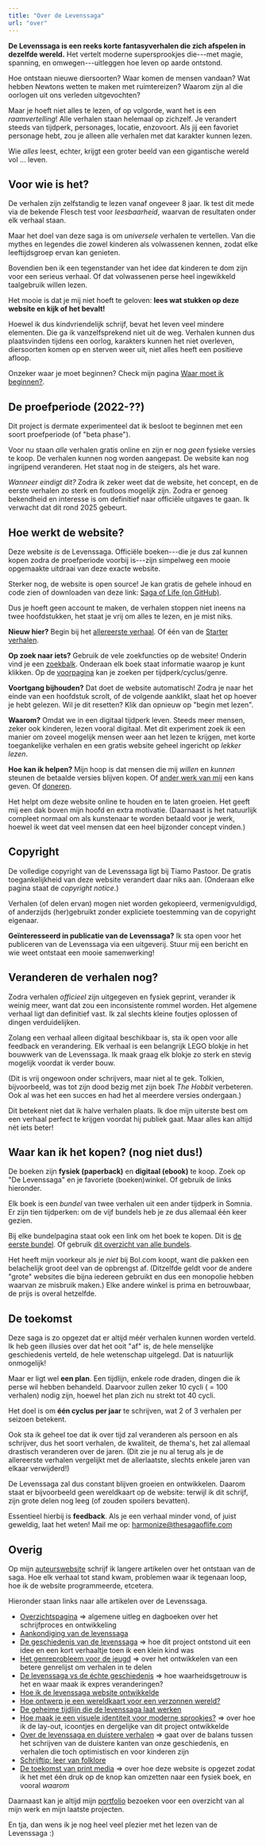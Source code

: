 ```yaml
---
title: "Over de Levenssaga"
url: "over"
---
```


**De Levenssaga is een reeks korte fantasyverhalen die zich afspelen in dezelfde wereld.** Het vertelt moderne supersprookjes die---met magie, spanning, en omwegen---uitleggen hoe leven op aarde ontstond. 

Hoe ontstaan nieuwe diersoorten? Waar komen de mensen vandaan? Wat hebben Newtons wetten te maken met ruimtereizen? Waarom zijn al die oorlogen uit ons verleden uitgevochten?

Maar je hoeft niet alles te lezen, of op volgorde, want het is een _raamvertelling_! Alle verhalen staan helemaal op zichzelf. Je verandert steeds van tijdperk, personages, locatie, enzovoort. Als jij een favoriet personage hebt, zou je alleen alle verhalen met dat karakter kunnen lezen.

Wie _alles_ leest, echter, krijgt een groter beeld van een gigantische wereld vol ... leven.

## Voor wie is het?

De verhalen zijn zelfstandig te lezen vanaf ongeveer 8 jaar. Ik test dit mede via de bekende Flesch test voor _leesbaarheid_, waarvan de resultaten onder elk verhaal staan.

Maar het doel van deze saga is om _universele_ verhalen te vertellen. Van die mythes en legendes die zowel kinderen als volwassenen kennen, zodat elke leeftijdsgroep ervan kan genieten. 

Bovendien ben ik een tegenstander van het idee dat kinderen te dom zijn voor een serieus verhaal. Of dat volwassenen perse heel ingewikkeld taalgebruik willen lezen.

Het mooie is dat je mij niet hoeft te geloven: **lees wat stukken op deze website en kijk of het bevalt!**

Hoewel ik dus kindvriendelijk schrijf, bevat het leven veel mindere elementen. Die ga ik vanzelfsprekend niet uit de weg. Verhalen kunnen dus plaatsvinden tijdens een oorlog, karakters kunnen het niet overleven, diersoorten komen op en sterven weer uit, niet alles heeft een positieve afloop.

Onzeker waar je moet beginnen? Check mijn pagina [Waar moet ik beginnen?](/nl/waar-moet-ik-beginnen).

## De proefperiode (2022-??)

Dit project is dermate experimenteel dat ik besloot te beginnen met een soort proefperiode (of "beta phase").

Voor nu staan _alle_ verhalen gratis online en zijn er nog _geen_ fysieke versies te koop. De verhalen kunnen nog worden aangepast. De website kan nog ingrijpend veranderen. Het staat nog in de steigers, als het ware.

_Wanneer eindigt dit?_ Zodra ik zeker weet dat de website, het concept, en de eerste verhalen zo sterk en foutloos mogelijk zijn. Zodra er genoeg bekendheid en interesse is om definitief naar officiële uitgaves te gaan. Ik verwacht dat dit rond 2025 gebeurt.

## Hoe werkt de website?

Deze website _is_ de Levenssaga. Officiële boeken---die je dus zal kunnen kopen zodra de proefperiode voorbij is---zijn simpelweg een mooie opgemaakte uitdraai van deze exacte website.

Sterker nog, de website is open source! Je kan gratis de gehele inhoud en code zien of downloaden van deze link: [Saga of Life (on GitHub)](https://github.com/Pandaqi/The-Saga-Of-Life-Website).

Dus je hoeft geen account te maken, de verhalen stoppen niet ineens na twee hoofdstukken, het staat je vrij om alles te lezen, en je mist niks.

**Nieuw hier?** Begin bij het [allereerste verhaal](/nl/oebps/books/de-verbannen-familie). Of één van de [Starter verhalen](/nl/genre/starter/).

**Op zoek naar iets?** Gebruik de vele zoekfuncties op de website! Onderin vind je een [zoekbalk](#zoekbalk). Onderaan elk boek staat informatie waarop je kunt klikken. Op de [voorpagina](/nl/#verhalen-zoeken) kan je zoeken per tijdperk/cyclus/genre. 

**Voortgang bijhouden?** Dat doet de website automatisch! Zodra je naar het einde van een hoofdstuk scrolt, of de volgende aanklikt, slaat het op hoever je hebt gelezen. Wil je dit resetten? Klik dan opnieuw op "begin met lezen".

**Waarom?** Omdat we in een digitaal tijdperk leven. Steeds meer mensen, zeker ook kinderen, lezen vooral digitaal. Met dit experiment zoek ik een manier om zoveel mogelijk mensen weer aan het lezen te krijgen, met korte toegankelijke verhalen en een gratis website geheel ingericht op _lekker lezen_.

**Hoe kan ik helpen?** Mijn hoop is dat mensen die mij _willen_ en _kunnen_ steunen de betaalde versies blijven kopen. Of [ander werk van mij](https://rodepanda.com) een kans geven. Of [doneren](https://tiamopastoor.com/info/support/).

Het helpt om deze website online te houden en te laten groeien. Het geeft mij een dak boven mijn hoofd en extra motivatie. (Daarnaast is het natuurlijk compleet normaal om als kunstenaar te worden betaald voor je werk, hoewel ik weet dat veel mensen dat een heel bijzonder concept vinden.)

## Copyright

De volledige copyright van de Levenssaga ligt bij Tiamo Pastoor. De gratis toegankelijkheid van deze website verandert daar niks aan. (Onderaan elke pagina staat de _copyright notice_.)

Verhalen (of delen ervan) mogen niet worden gekopieerd, vermenigvuldigd, of anderzijds (her)gebruikt zonder expliciete toestemming van de copyright eigenaar.

**Geïnteresseerd in publicatie van de Levenssaga?** Ik sta open voor het publiceren van de Levenssaga via een uitgeverij. Stuur mij een bericht en wie weet ontstaat een mooie samenwerking!

## Veranderen de verhalen nog?

Zodra verhalen _officieel_ zijn uitgegeven en fysiek geprint, verander ik weinig meer, want dat zou een inconsistente rommel worden. Het algemene verhaal ligt dan definitief vast. Ik zal slechts kleine foutjes oplossen of dingen verduidelijken.

Zolang een verhaal alleen digitaal beschikbaar is, sta ik open voor alle feedback en verandering. Elk verhaal is een belangrijk LEGO blokje in het bouwwerk van de Levenssaga. Ik maak graag elk blokje zo sterk en stevig mogelijk voordat ik verder bouw.

(Dit is vrij ongewoon onder schrijvers, maar niet al te gek. Tolkien, bijvoorbeeld, was tot zijn dood bezig met zijn boek _The Hobbit_ verbeteren. Ook al was het een succes en had het al meerdere versies ondergaan.)

Dit betekent niet dat ik halve verhalen plaats. Ik doe mijn uiterste best om een verhaal perfect te krijgen voordat hij publiek gaat. Maar alles kan altijd nét iets beter!

## Waar kan ik het kopen? (nog niet dus!)

De boeken zijn **fysiek (paperback)** en **digitaal (ebook)** te koop. Zoek op "De Levenssaga" en je favoriete (boeken)winkel. Of gebruik de links hieronder.

Elk boek is een _bundel_ van twee verhalen uit een ander tijdperk in Somnia. Er zijn tien tijdperken: om de vijf bundels heb je ze dus allemaal één keer gezien.

Bij elke bundelpagina staat ook een link om het boek te kopen. Dit is [de eerste bundel](/nl/bundle/droomdinos-knuffelgoden). Of gebruik [dit overzicht van alle bundels](/nl/bundle/).

Het heeft mijn voorkeur als je _niet_ bij Bol.com koopt, want die pakken een belachelijk groot deel van de opbrengst af. (Ditzelfde geldt voor de andere "grote" websites die bijna iedereen gebruikt en dus een monopolie hebben waarvan ze misbruik maken.) Elke andere winkel is prima en betrouwbaar, de prijs is overal hetzelfde.

## De toekomst

Deze saga is zo opgezet dat er altijd méér verhalen kunnen worden verteld. Ik heb geen illusies over dat het ooit "af" is, de hele menselijke geschiedenis verteld, de hele wetenschap uitgelegd. Dat is natuurlijk onmogelijk!

Maar er ligt wel **een plan**. Een tijdlijn, enkele rode draden, dingen die ik perse wil hebben behandeld.
Daarvoor zullen zeker 10 cycli ( = 100 verhalen) nodig zijn, hoewel het plan zich nu strekt tot 40 cycli.

Het doel is om **één cyclus per jaar** te schrijven, wat 2 of 3 verhalen per seizoen betekent. 

Ook sta ik geheel toe dat ik over tijd zal veranderen als persoon en als schrijver, dus het soort verhalen, de kwaliteit, de thema's, het zal allemaal drastisch veranderen over de jaren. (Dit zie je nu al terug als je de allereerste verhalen vergelijkt met de allerlaatste, slechts enkele jaren van elkaar verwijderd!)

De Levenssaga zal dus constant blijven groeien en ontwikkelen. Daarom staat er bijvoorbeeld geen wereldkaart op de website: terwijl ik dit schrijf, zijn grote delen nog leeg (of zouden spoilers bevatten). 

Essentieel hierbij is **feedback**. Als je een verhaal minder vond, of juist geweldig, laat het weten! Mail me op: [harmonize@thesagaoflife.com](mailto:harmonize@thesagaoflife.com)

## Overig

Op mijn [auteurswebsite](https://tiamopastoor.com) schrijf ik langere artikelen over het ontstaan van de saga. Hoe elk verhaal tot stand kwam, problemen waar ik tegenaan loop, hoe ik de website programmeerde, etcetera.

Hieronder staan links naar alle artikelen over de Levenssaga.

* [Overzichtspagina](https://tiamopastoor.com/books/the-saga-of-life/) => algemene uitleg en dagboeken over het schrijfproces en ontwikkeling
* [Aankondiging van de levenssaga](https://tiamopastoor.com/blog/2022/2022-11-07-de-levenssaga/)
* [De geschiedenis van de levenssaga](https://tiamopastoor.com/blog/2022/2022-12-11-de-levenssaga-de-lange-weg-tot-hier/) => hoe dit project ontstond uit een idee en een kort verhaaltje toen ik een klein kind was
* [Het genreprobleem voor de jeugd](https://tiamopastoor.com/blog/2023/2023-01-10-het-genreprobleem-voor-de-jeugd/) => over het ontwikkelen van een betere genrelijst om verhalen in te delen
* [De levenssaga vs de échte geschiedenis](https://tiamopastoor.com/blog/2023/2023-01-18-/de-levenssaga-vs-de-echte-geschiedenis/) => hoe waarheidsgetrouw is het en waar maak ik expres veranderingen?
* [Hoe ik de levenssaga website ontwikkelde](https://tiamopastoor.com/blog/2023/2023-01-22-hoe-ik-de-levenssaga-website-ontwikkelde/)
* [Hoe ontwerp je een wereldkaart voor een verzonnen wereld?](https://tiamopastoor.com/blog/2023/2023-01-18-de-levenssaga-hoe-ontwerp-je-een-wereld-die-niet-bestaat/)
* [De geheime tijdlijn die de levenssaga laat werken](https://tiamopastoor.com/blog/2023/2023-02-02-levenssaga-hoe-ik-de-algemene-tijdlijn-maakte/)
* [Hoe maak je een visuele identiteit voor moderne sprookjes?](https://tiamopastoor.com/blog/2023/2023-01-25-levenssaga-een-visuele-identiteit-voor-moderne-sprookjes/) => over hoe ik de lay-out, icoontjes en dergelijke van dit project ontwikkelde
* [Over de levenssaga en duistere verhalen](https://tiamopastoor.com/blog/2023/2023-01-14-over-de-levenssaga-en-duistere-verhalen/) => gaat over de balans tussen het schrijven van de duistere kanten van onze geschiedenis, en verhalen die toch optimistisch en voor kinderen zijn
* [Schrijftip: leer van folklore](https://tiamopastoor.com/blog/2023/2023-01-06-schrijftip-leer-van-folklore/)
* [De toekomst van print media](https://tiamopastoor.com/blog/2023/2023-01-28-de-toekomst-van-print-media-digitaal-website/) => over hoe deze website is opgezet zodat ik het met één druk op de knop kan omzetten naar een fysiek boek, en vooral _waarom_

Daarnaast kan je altijd mijn [portfolio](https://rodepanda.com) bezoeken voor een overzicht van al mijn werk en mijn laatste projecten.

En tja, dan wens ik je nog heel veel plezier met het lezen van de Levenssaga :)